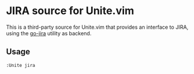 JIRA source for Unite.vim
=========================

This is a third-party source for Unite.vim that provides an interface to JIRA,
using the [go-jira](https://github.com/Netflix-Skunkworks/go-jira) utility as
backend.

## Usage
```
:Unite jira
```
